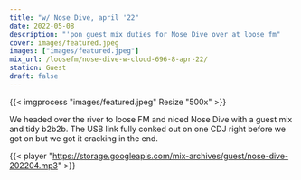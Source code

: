 ```yaml
---
title: "w/ Nose Dive, april '22"
date: 2022-05-08
description: "'pon guest mix duties for Nose Dive over at loose fm"
cover: images/featured.jpeg
images: ["images/featured.jpeg"]
mix_url: /loosefm/nose-dive-w-cloud-696-8-apr-22/
station: Guest
draft: false
---
```


{{< imgprocess "images/featured.jpeg" Resize "500x" >}}

We headed over the river to loose FM and niced Nose Dive with a guest mix and tidy b2b2b. The USB link fully conked out on one CDJ right before we got on but we got it cracking in the end.

{{< player "https://storage.googleapis.com/mix-archives/guest/nose-dive-202204.mp3" >}}
